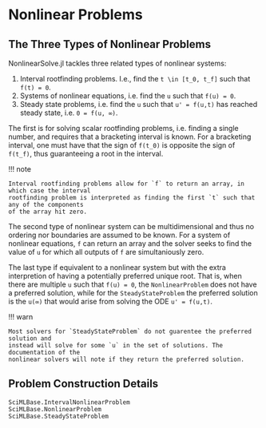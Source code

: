 # Nonlinear Problems

## The Three Types of Nonlinear Problems

NonlinearSolve.jl tackles three related types of nonlinear systems:

1. Interval rootfinding problems. I.e., find the ``t \in [t_0, t_f]`` such that ``f(t) = 0``.
2. Systems of nonlinear equations, i.e. find the `u` such that `f(u) = 0`.
3. Steady state problems, i.e. find the `u` such that `u' = f(u,t)` has reached steady state,
   i.e. ``0 = f(u, ∞)``.

The first is for solving scalar rootfinding problems, i.e. finding a single number, and
requires that a bracketing interval is known. For a bracketing interval, one must have that
the sign of `f(t_0)` is opposite the sign of `f(t_f)`, thus guaranteeing a root in the
interval.

!!! note

    Interval rootfinding problems allow for `f` to return an array, in which case the interval
    rootfinding problem is interpreted as finding the first `t` such that any of the components
    of the array hit zero.

The second type of nonlinear system can be multidimensional and thus no ordering nor
boundaries are assumed to be known. For a system of nonlinear equations, `f` can return
an array and the solver seeks to find the value of `u` for which all outputs of `f` are
simultaniously zero.

The last type if equivalent to a nonlinear system but with the extra interpretion of
having a potentially preferred unique root. That is, when there are multiple `u` such
that `f(u) = 0`, the `NonlinearProblem` does not have a preferred solution, while for the
`SteadyStateProblem` the preferred solution is the `u(∞)` that would arise from solving the
ODE `u' = f(u,t)`.

!!! warn

    Most solvers for `SteadyStateProblem` do not guarentee the preferred solution and
    instead will solve for some `u` in the set of solutions. The documentation of the
    nonlinear solvers will note if they return the preferred solution.

## Problem Construction Details

```@docs
SciMLBase.IntervalNonlinearProblem
SciMLBase.NonlinearProblem
SciMLBase.SteadyStateProblem
```
